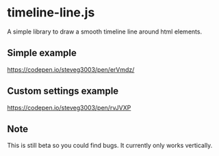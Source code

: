 # timeline-line.js
A simple library to draw a smooth timeline line around html elements.

## Simple example
https://codepen.io/steveg3003/pen/erVmdz/

## Custom settings example
https://codepen.io/steveg3003/pen/rvJVXP

## Note
This is still beta so you could find bugs. It currently only works vertically.